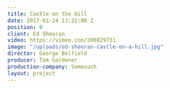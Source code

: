 ```yaml
---
title: Castle on the Hill
date: 2017-01-24 13:22:00 Z
position: 0
client: Ed Sheeran
video: https://vimeo.com/200829731
image: "/uploads/ed-sheeran-castle-on-a-hill.jpg"
director: George Belfield
producer: Tom Gardener
production-company: Somesuch
layout: project
---
```


